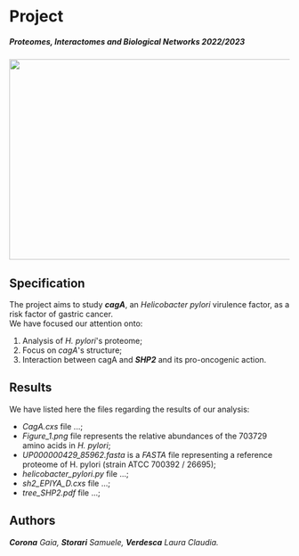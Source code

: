 # Project
##### Proteomes, Interactomes and Biological Networks 2022/2023
<img width="1014" height="360" src="https://user-images.githubusercontent.com/106587485/209847519-83c43328-4d87-426f-8e9f-1c7d46d1e4d1.jpg">

## Specification
The project aims to study ***cagA***, an _Helicobacter pylori_ virulence factor, as a risk factor of gastric cancer. </br>
We have focused our attention onto:
1. Analysis of _H. pylori_'s proteome;
2. Focus on _cagA_'s structure;
3. Interaction between cagA and ***SHP2*** and its pro-oncogenic action.

## Results
We have listed here the files regarding the results of our analysis:
* _CagA.cxs_ file ...;
* _Figure_1.png_ file represents the relative abundances of the 703729 amino acids in _H. pylori_;
* _UP000000429_85962.fasta_ is a _FASTA_ file representing a reference proteome of H. pylori (strain ATCC 700392 / 26695);
* _helicobacter_pylori.py_ file ...;
* _sh2_EPIYA_D.cxs_ file ...;
* _tree_SHP2.pdf_ file ...;

## Authors
***Corona** Gaia, **Storari** Samuele, **Verdesca** Laura Claudia.*
